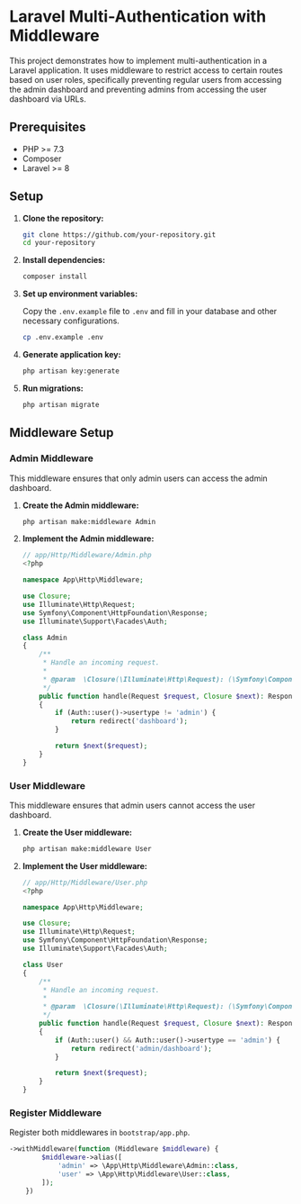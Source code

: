 # Laravel Multi-Authentication with Middleware

This project demonstrates how to implement multi-authentication in a Laravel application. It uses middleware to restrict access to certain routes based on user roles, specifically preventing regular users from accessing the admin dashboard and preventing admins from accessing the user dashboard via URLs.

## Prerequisites

- PHP >= 7.3
- Composer
- Laravel >= 8

## Setup

1. **Clone the repository:**

    ```sh
    git clone https://github.com/your-repository.git
    cd your-repository
    ```

2. **Install dependencies:**

    ```sh
    composer install
    ```

3. **Set up environment variables:**

    Copy the `.env.example` file to `.env` and fill in your database and other necessary configurations.

    ```sh
    cp .env.example .env
    ```

4. **Generate application key:**

    ```sh
    php artisan key:generate
    ```

5. **Run migrations:**

    ```sh
    php artisan migrate
    ```

## Middleware Setup

### Admin Middleware

This middleware ensures that only admin users can access the admin dashboard.

1. **Create the Admin middleware:**

    ```sh
    php artisan make:middleware Admin
    ```

2. **Implement the Admin middleware:**

    ```php
    // app/Http/Middleware/Admin.php
    <?php

    namespace App\Http\Middleware;

    use Closure;
    use Illuminate\Http\Request;
    use Symfony\Component\HttpFoundation\Response;
    use Illuminate\Support\Facades\Auth;

    class Admin
    {
        /**
         * Handle an incoming request.
         *
         * @param  \Closure(\Illuminate\Http\Request): (\Symfony\Component\HttpFoundation\Response)  $next
         */
        public function handle(Request $request, Closure $next): Response
        {
            if (Auth::user()->usertype != 'admin') {
                return redirect('dashboard');
            }

            return $next($request);
        }
    }
    ```

### User Middleware

This middleware ensures that admin users cannot access the user dashboard.

1. **Create the User middleware:**

    ```sh
    php artisan make:middleware User
    ```

2. **Implement the User middleware:**

    ```php
    // app/Http/Middleware/User.php
    <?php

    namespace App\Http\Middleware;

    use Closure;
    use Illuminate\Http\Request;
    use Symfony\Component\HttpFoundation\Response;
    use Illuminate\Support\Facades\Auth;

    class User
    {
        /**
         * Handle an incoming request.
         *
         * @param  \Closure(\Illuminate\Http\Request): (\Symfony\Component\HttpFoundation\Response)  $next
         */
        public function handle(Request $request, Closure $next): Response
        {
            if (Auth::user() && Auth::user()->usertype == 'admin') {
                return redirect('admin/dashboard');
            }

            return $next($request);
        }
    }
    ```

### Register Middleware

Register both middlewares in `bootstrap/app.php`.

```php
->withMiddleware(function (Middleware $middleware) {
        $middleware->alias([
            'admin' => \App\Http\Middleware\Admin::class,
            'user' => \App\Http\Middleware\User::class,
        ]);
    })

